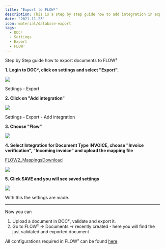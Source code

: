 ```yaml
---
title: "Export to FLOW²"
description: This is a step by step guide how to add integration in export settings of DOC² to be able to export your documents to FLOW².
date: "2021-11-23"
icon: material/database-export
tags:
  - DOC²
  - Settings
  - Export
  - FLOW² 
---
```


Step by Step guide how to export documents to FLOW²

**1\. Login to DOC², click on settings and select "Export".**

![](/_images/doc2/DOC²_Settings_Export-1024x612.png)

Settings - Export

**2\. Click on "Add integration"**

![](/_images/doc2/DOC²_Add-integration-1024x537.png)

Settings - Export - Add integration

**3\. Choose "Flow"**

![](/_images/doc2/DOC²_select-integration_FLOW²--1024x349.png)

**4\. Select Integration for Document Type INVOICE, choose "Invoice verification", "Incoming invoice" and upload the mapping file**

[FLOW2\_Mappings](https://docs.cloudintegration.eu/wp-content/uploads/2021/11/FLOW2_Mappings.txt)[Download](https://docs.cloudintegration.eu/wp-content/uploads/2021/11/FLOW2_Mappings.txt)

![](/_images/doc2/DOC²_Export-to-Flow_invoice-received-1024x515.png)

**5\. Click SAVE and you will see saved settings**

![](/_images/doc2/DOC²_integration_FLOW²_invoice_saved-settings-1024x552.png)

With this the settings are made.

* * *

Now you can

1. Upload a document in DOC², validate and export it.
2. Go to FLOW² -> Documents -> recently created - here you will find the just validated and exported document

All configurations required in FLOW² can be found [here](/flow2/import-from-doc2/)

